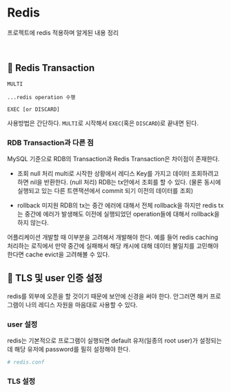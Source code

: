 # Redis

프로젝트에 redis 적용하며 알게된 내용 정리

<br>

## 📌 Redis Transaction

```
MULTI

...redis operation 수행

EXEC [or DISCARD]
```
사용방법은 간단하다. `MULTI`로 시작해서 `EXEC`(혹은 `DISCARD`)로 끝내면 된다.

### RDB Transaction과 다른 점

MySQL 기준으로 RDB의 Transaction과 Redis Transaction은 차이점이 존재한다.

- 조회 null 처리
multi로 시작한 상황에서 레디스 Key를 가지고 데이터 조회하려고 하면 nil을 반환한다. (null 처리)
RDB는 tx안에서 조회를 할 수 있다. 
(물론 동시에 실행되고 있는 다른 트랜잭션에서 commit 되기 이전의 데이터를 조회)

- rollback 미지원
RDB의 tx는 중간 에러에 대해서 전체 rollback을 하지만 redis tx는 중간에 에러가 발생해도 이전에 실행되었던 operation들에 대해서 rollback을 하지 않는다.

어플리케이션 개발할 때 이부분을 고려해서 개발해야 한다. 예를 들어 redis caching 처리하는 로직에서 만약 중간에 실패해서 해당 캐시에 대해 데이터 불일치를 고민해야 한다면 cache evict을 고려해볼 수 있다.

## 📌 TLS 및 user 인증 설정

redis를 외부에 오픈을 할 것이기 때문에 보안에 신경을 써야 한다. 안그러면 해커 프로그램이 나의 레디스 자원을 마음대로 사용할 수 있다.

### user 설정

redis는 기본적으로 프로그램이 실행되면 default 유저(일종의 root user)가 설정되는데 해당 유저에 password를 필히 설정해야 한다.

```conf
# redis.conf
```

### TLS 설정